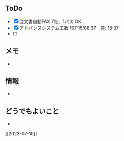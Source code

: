 ## ToDo
- [x] 注文書自動FAX 7社、1パス OK
- [x] アドバンスシステム工数 107:15/88:37　差: 18:37
- [ ] 


## メモ
- 


## 情報
- 


## どうでもよいこと
- 


[[2023-07-10]]


